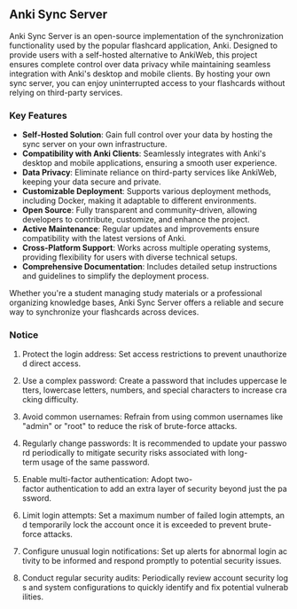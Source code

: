 ## Anki Sync Server

Anki Sync Server is an open-source implementation of the synchronization functionality used by the popular flashcard application, Anki. Designed to provide users with a self-hosted alternative to AnkiWeb, this project ensures complete control over data privacy while maintaining seamless integration with Anki's desktop and mobile clients. By hosting your own sync server, you can enjoy uninterrupted access to your flashcards without relying on third-party services.

### Key Features

- **Self-Hosted Solution**: Gain full control over your data by hosting the sync server on your own infrastructure.
- **Compatibility with Anki Clients**: Seamlessly integrates with Anki's desktop and mobile applications, ensuring a smooth user experience.
- **Data Privacy**: Eliminate reliance on third-party services like AnkiWeb, keeping your data secure and private.
- **Customizable Deployment**: Supports various deployment methods, including Docker, making it adaptable to different environments.
- **Open Source**: Fully transparent and community-driven, allowing developers to contribute, customize, and enhance the project.
- **Active Maintenance**: Regular updates and improvements ensure compatibility with the latest versions of Anki.
- **Cross-Platform Support**: Works across multiple operating systems, providing flexibility for users with diverse technical setups.
- **Comprehensive Documentation**: Includes detailed setup instructions and guidelines to simplify the deployment process.

Whether you're a student managing study materials or a professional organizing knowledge bases, Anki Sync Server offers a reliable and secure way to synchronize your flashcards across devices.

### Notice

1.  Protect the login address: Set access restrictions to prevent unauthorized direct access.
    
2.  Use a complex password: Create a password that includes uppercase letters, lowercase letters, numbers, and special characters to increase cracking difficulty.
    
3.  Avoid common usernames: Refrain from using common usernames like "admin" or "root" to reduce the risk of brute-force attacks.
    
4.  Regularly change passwords: It is recommended to update your password periodically to mitigate security risks associated with long-term usage of the same password.
    
5.  Enable multi-factor authentication: Adopt two-factor authentication to add an extra layer of security beyond just the password.
    
6.  Limit login attempts: Set a maximum number of failed login attempts, and temporarily lock the account once it is exceeded to prevent brute-force attacks.
    
7.  Configure unusual login notifications: Set up alerts for abnormal login activity to be informed and respond promptly to potential security issues.
    
8.  Conduct regular security audits: Periodically review account security logs and system configurations to quickly identify and fix potential vulnerabilities.
        